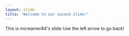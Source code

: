 ```yaml
---
layout: slide
title: "Welcome to our second slide!"
---
```

This is mcreamer84's slide
Use the left arrow to go back!